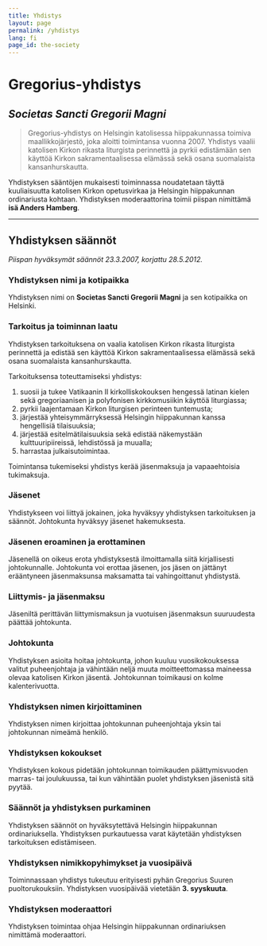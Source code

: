 ```yaml
---
title: Yhdistys
layout: page
permalink: /yhdistys
lang: fi
page_id: the-society
---
```


# Gregorius-yhdistys
## *Societas Sancti Gregorii Magni*

> Gregorius-yhdistys on Helsingin katolisessa hiippakunnassa toimiva maallikkojärjestö, joka aloitti toimintansa vuonna 2007. Yhdistys vaalii katolisen Kirkon rikasta liturgista perinnettä ja pyrkii edistämään sen käyttöä Kirkon sakramentaalisessa elämässä sekä osana suomalaista kansanhurskautta.

Yhdistyksen sääntöjen mukaisesti toiminnassa noudatetaan täyttä kuuliaisuutta katolisen Kirkon opetusvirkaa ja Helsingin hiippakunnan ordinariusta kohtaan. Yhdistyksen moderaattorina toimii piispan nimittämä **isä Anders Hamberg**.

---

## Yhdistyksen säännöt

*Piispan hyväksymät säännöt 23.3.2007, korjattu 28.5.2012.*

### Yhdistyksen nimi ja kotipaikka
Yhdistyksen nimi on **Societas Sancti Gregorii Magni** ja sen kotipaikka on Helsinki.

### Tarkoitus ja toiminnan laatu
Yhdistyksen tarkoituksena on vaalia katolisen Kirkon rikasta liturgista perinnettä ja edistää sen käyttöä Kirkon sakramentaalisessa elämässä sekä osana suomalaista kansanhurskautta.

Tarkoituksensa toteuttamiseksi yhdistys:
1. suosii ja tukee Vatikaanin II kirkolliskokouksen hengessä latinan kielen sekä gregoriaanisen ja polyfonisen kirkkomusiikin käyttöä liturgiassa;
2. pyrkii laajentamaan Kirkon liturgisen perinteen tuntemusta;
3. järjestää yhteisymmärryksessä Helsingin hiippakunnan kanssa hengellisiä tilaisuuksia;
4. järjestää esitelmätilaisuuksia sekä edistää näkemystään kulttuuripiireissä, lehdistössä ja muualla;
5. harrastaa julkaisutoimintaa.

Toimintansa tukemiseksi yhdistys kerää jäsenmaksuja ja vapaaehtoisia tukimaksuja.

### Jäsenet
Yhdistykseen voi liittyä jokainen, joka hyväksyy yhdistyksen tarkoituksen ja säännöt. Johtokunta hyväksyy jäsenet hakemuksesta.

### Jäsenen eroaminen ja erottaminen
Jäsenellä on oikeus erota yhdistyksestä ilmoittamalla siitä kirjallisesti johtokunnalle. Johtokunta voi erottaa jäsenen, jos jäsen on jättänyt erääntyneen jäsenmaksunsa maksamatta tai vahingoittanut yhdistystä.

### Liittymis- ja jäsenmaksu
Jäseniltä perittävän liittymismaksun ja vuotuisen jäsenmaksun suuruudesta päättää johtokunta.

### Johtokunta
Yhdistyksen asioita hoitaa johtokunta, johon kuuluu vuosikokouksessa valitut puheenjohtaja ja vähintään neljä muuta moitteettomassa maineessa olevaa katolisen Kirkon jäsentä. Johtokunnan toimikausi on kolme kalenterivuotta.

### Yhdistyksen nimen kirjoittaminen
Yhdistyksen nimen kirjoittaa johtokunnan puheenjohtaja yksin tai johtokunnan nimeämä henkilö.

### Yhdistyksen kokoukset
Yhdistyksen kokous pidetään johtokunnan toimikauden päättymisvuoden marras- tai joulukuussa, tai kun vähintään puolet yhdistyksen jäsenistä sitä pyytää.

### Säännöt ja yhdistyksen purkaminen
Yhdistyksen säännöt on hyväksytettävä Helsingin hiippakunnan ordinariuksella. Yhdistyksen purkautuessa varat käytetään yhdistyksen tarkoituksen edistämiseen.

### Yhdistyksen nimikkopyhimykset ja vuosipäivä
Toiminnassaan yhdistys tukeutuu erityisesti pyhän Gregorius Suuren puoltorukouksiin. Yhdistyksen vuosipäivää vietetään **3. syyskuuta**.

### Yhdistyksen moderaattori
Yhdistyksen toimintaa ohjaa Helsingin hiippakunnan ordinariuksen nimittämä moderaattori.
